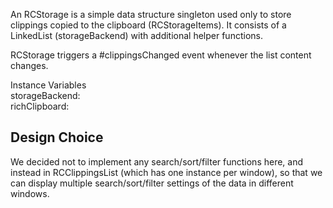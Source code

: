 An RCStorage is a simple data structure singleton used only to store clippings copied to the clipboard (RCStorageItems). It consists of a LinkedList (storageBackend) with additional helper functions. 

RCStorage triggers a #clippingsChanged event whenever the list content changes.

Instance Variables  
	storageBackend:				<LinkedList>  
	richClipboard:					<RichClipboard> 
						
## Design Choice

We decided not to implement any search/sort/filter functions here, and instead in RCClippingsList (which has one instance per window), so that we can display multiple search/sort/filter settings of the data in different windows.